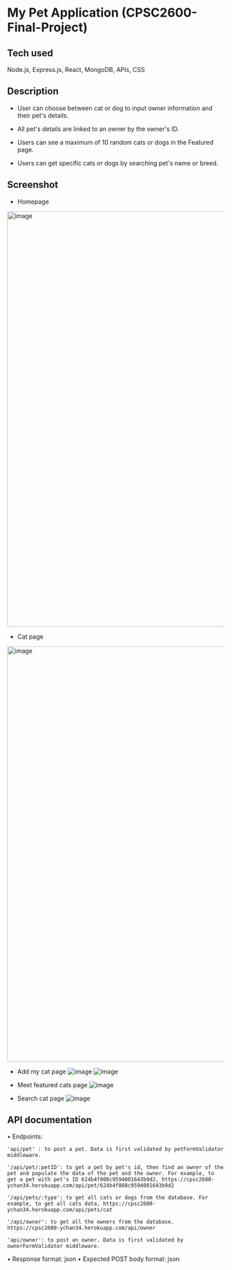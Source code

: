 # My Pet Application (CPSC2600-Final-Project)

## Tech used
Node.js, Express.js, React, MongoDB, APIs, CSS


## Description

 - User can choose between cat or dog to input owner information and their pet's details.

 - All pet's details are linked to an owner by the owner's ID.

 - Users can see a maximum of 10 random cats or dogs in the Featured page.

 - Users can get specific cats or dogs by searching pet's name or breed.

## Screenshot
 - Homepage
  <img width="960" alt="image" src="https://user-images.githubusercontent.com/64840151/195427605-7b138017-40f8-4c89-9982-939388be6c7a.png">

 - Cat page
 <img width="960" alt="image" src="https://user-images.githubusercontent.com/64840151/195427793-a922730c-4215-4f7b-b0c5-0a5626f94261.png">

 - Add my cat page
 ![image](https://user-images.githubusercontent.com/64840151/195424902-5143ea97-a695-4dc0-b21b-81d8e8d9b5c3.png)
 ![image](https://user-images.githubusercontent.com/64840151/195428178-ea3dc404-5a3f-4888-bf1d-1ecac3d3baa2.png)

 - Meet featured cats page
 ![image](https://user-images.githubusercontent.com/64840151/195425220-063cab29-29ab-490b-a82b-a99587f5c8e8.png)

 - Search cat page
 ![image](https://user-images.githubusercontent.com/64840151/195425636-4e3394a2-ea6d-4c3f-9101-78165168248f.png)


## API documentation

• Endpoints: 

    'api/pet' : to post a pet. Data is first validated by petFormValidator middleware.

    '/api/pet/:petID': to get a pet by pet's id, then find an owner of the pet and populate the data of the pet and the owner. For example, to get a pet with pet's ID 624b4f808c9594001643b9d2, https://cpsc2600-ychan34.herokuapp.com/api/pet/624b4f808c9594001643b9d2

    '/api/pets/:type': to get all cats or dogs from the database. For example, to get all cats data, https://cpsc2600-ychan34.herokuapp.com/api/pets/cat

    '/api/owner': to get all the owners from the database. https://cpsc2600-ychan34.herokuapp.com/api/owner

    'api/owner': to post an owner. Data is first validated by ownerFormValidator middleware.

• Response format: json
• Expected POST body format: json
